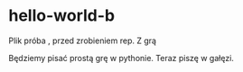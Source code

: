 # hello-world-b
Plik próba , przed zrobieniem rep. Z grą

Będziemy pisać prostą grę w pythonie. Teraz piszę w gałęzi.
